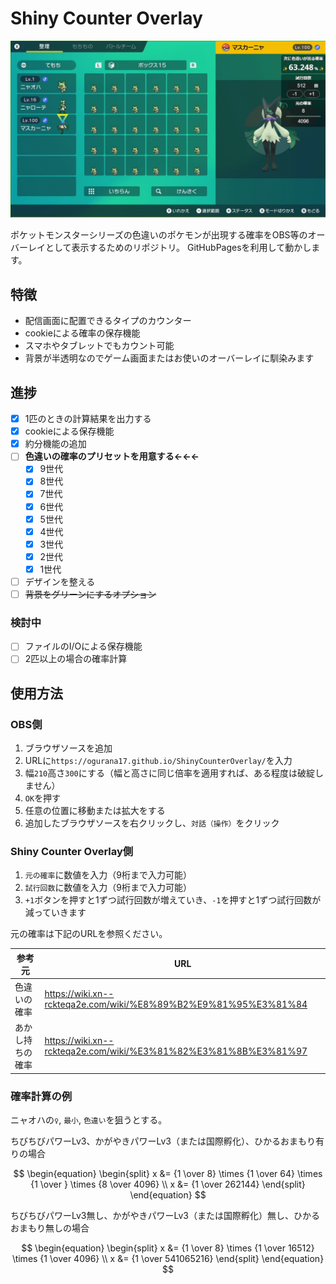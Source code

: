 # Shiny Counter Overlay

![screenshot](src/2023-01-14_00-24-27.mkv_snapshot_00.00.414.jpg)

ポケットモンスターシリーズの色違いのポケモンが出現する確率をOBS等のオーバーレイとして表示するためのリポジトリ。
GitHubPagesを利用して動かします。

## 特徴

- 配信画面に配置できるタイプのカウンター
- cookieによる確率の保存機能
- スマホやタブレットでもカウント可能
- 背景が半透明なのでゲーム画面またはお使いのオーバーレイに馴染みます

## 進捗

- [x] 1匹のときの計算結果を出力する
- [x] cookieによる保存機能
- [x] 約分機能の追加
- [ ] **色違いの確率のプリセットを用意する←←←**
  - [x] 9世代
  - [x] 8世代
  - [x] 7世代
  - [x] 6世代
  - [x] 5世代
  - [x] 4世代
  - [x] 3世代
  - [x] 2世代
  - [x] 1世代
- [ ] デザインを整える
- [ ] ~~背景をグリーンにするオプション~~

### 検討中

- [ ] ファイルのI/Oによる保存機能
- [ ] 2匹以上の場合の確率計算

## 使用方法

### OBS側

1. ブラウザソースを追加
2. URLに`https://ogurana17.github.io/ShinyCounterOverlay/`を入力
3. 幅`210`高さ`300`にする（幅と高さに同じ倍率を適用すれば、ある程度は破綻しません）
4. `OK`を押す
5. 任意の位置に移動または拡大をする
6. 追加したブラウザソースを右クリックし、`対話（操作）`をクリック

### Shiny Counter Overlay側

1. `元の確率`に数値を入力（9桁まで入力可能）
2. `試行回数`に数値を入力（9桁まで入力可能）
3. `+1`ボタンを押すと1ずつ試行回数が増えていき、`-1`を押すと1ずつ試行回数が減っていきます

元の確率は下記のURLを参照ください。

参考元|URL
---|---
色違いの確率|<https://wiki.xn--rckteqa2e.com/wiki/%E8%89%B2%E9%81%95%E3%81%84>
あかし持ちの確率|<https://wiki.xn--rckteqa2e.com/wiki/%E3%81%82%E3%81%8B%E3%81%97>

### 確率計算の例

ニャオハの`♀`, `最小`, `色違い`を狙うとする。

ちびちびパワーLv3、かがやきパワーLv3（または国際孵化）、ひかるおまもり有りの場合

$$
\begin{equation}
\begin{split}
x &= {1 \over 8} \times {1 \over 64} \times {1 \over } \times {8 \over 4096} \\
x &= {1 \over 262144}
\end{split}
\end{equation}
$$

ちびちびパワーLv3無し、かがやきパワーLv3（または国際孵化）無し、ひかるおまもり無しの場合

$$
\begin{equation}
\begin{split}
x &= {1 \over 8} \times {1 \over 16512} \times {1 \over 4096} \\
x &= {1 \over 541065216}
\end{split}
\end{equation}
$$
